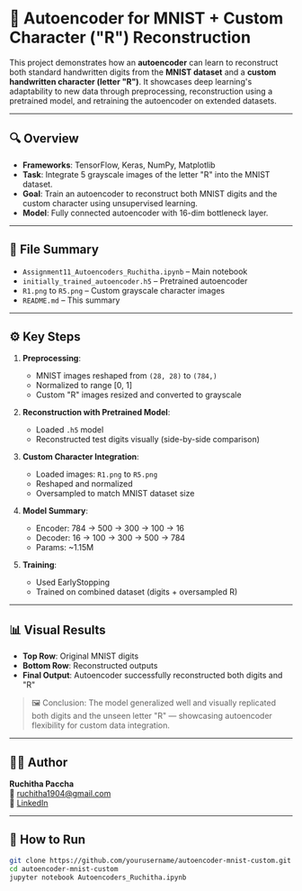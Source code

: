 # 🧠 Autoencoder for MNIST + Custom Character ("R") Reconstruction

This project demonstrates how an **autoencoder** can learn to reconstruct both standard handwritten digits from the **MNIST dataset** and a **custom handwritten character (letter "R")**. It showcases deep learning's adaptability to new data through preprocessing, reconstruction using a pretrained model, and retraining the autoencoder on extended datasets.

---

## 🔍 Overview

- **Frameworks**: TensorFlow, Keras, NumPy, Matplotlib
- **Task**: Integrate 5 grayscale images of the letter "R" into the MNIST dataset.
- **Goal**: Train an autoencoder to reconstruct both MNIST digits and the custom character using unsupervised learning.
- **Model**: Fully connected autoencoder with 16-dim bottleneck layer.

---

## 📂 File Summary

- `Assignment11_Autoencoders_Ruchitha.ipynb` – Main notebook  
- `initially_trained_autoencoder.h5` – Pretrained autoencoder  
- `R1.png` to `R5.png` – Custom grayscale character images  
- `README.md` – This summary

---

## ⚙️ Key Steps

1. **Preprocessing**:
   - MNIST images reshaped from `(28, 28)` to `(784,)`
   - Normalized to range [0, 1]
   - Custom "R" images resized and converted to grayscale

2. **Reconstruction with Pretrained Model**:
   - Loaded `.h5` model
   - Reconstructed test digits visually (side-by-side comparison)

3. **Custom Character Integration**:
   - Loaded images: `R1.png` to `R5.png`
   - Reshaped and normalized
   - Oversampled to match MNIST dataset size

4. **Model Summary**:
   - Encoder: 784 → 500 → 300 → 100 → 16
   - Decoder: 16 → 100 → 300 → 500 → 784
   - Params: ~1.15M

5. **Training**:
   - Used EarlyStopping
   - Trained on combined dataset (digits + oversampled R)

---

## 📊 Visual Results

- **Top Row**: Original MNIST digits
- **Bottom Row**: Reconstructed outputs
- **Final Output**: Autoencoder successfully reconstructed both digits and "R"

> 🖼️ Conclusion: The model generalized well and visually replicated both digits and the unseen letter "R" — showcasing autoencoder flexibility for custom data integration.

---

## 👩‍💻 Author

**Ruchitha Paccha**  
📧 ruchitha1904@gmail.com  
🔗 [LinkedIn](https://www.linkedin.com/in/ruchitha-chowdary-paccha/)

---

## 🚀 How to Run

```bash
git clone https://github.com/yourusername/autoencoder-mnist-custom.git
cd autoencoder-mnist-custom
jupyter notebook Autoencoders_Ruchitha.ipynb
